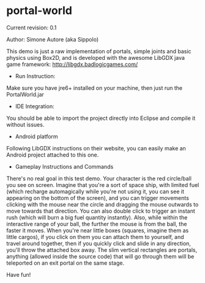 portal-world
===============

Current revision: 0.1

Author: Simone Autore (aka Sippolo)


This demo is just a raw implementation of portals, simple joints and basic physics using Box2D, and is developed with the awesome LibGDX java game framework: http://libgdx.badlogicgames.com/


- Run Instruction:

Make sure you have jre6+ installed on your machine, then just run the PortalWorld.jar


- IDE Integration:

You should be able to import the project directly into Eclipse and compile it without issues.


- Android platform

Following LibGDX instructions on their website, you can easily make an Android project attached to this one.


- Gameplay Instructions and Commands

There's no real goal in this test demo.
Your character is the red circle/ball you see on screen.
Imagine that you're a sort of space ship, with limited fuel (which recharge automagically while you're not using it, you can see it appearing on the bottom of the screen), and you can trigger movements clicking with the mouse near the circle and dragging the mouse outwards to move towards that direction.
You can also double click to trigger an instant rush (which will burn a big fuel quantity instantly).
Also, while within the interactive range of your ball, the further the mouse is from the ball, the faster it moves.
When you're near little boxes (squares, imagine them as little cargos), if you click on them you can attach them to yourself, and travel around together, then if you quickly click and slide in any direction, you'll throw the attached box away.
The slim vertical rectangles are portals, anything (allowed inside the source code) that will go through them will be teleported on an exit portal on the same stage.

Have fun!